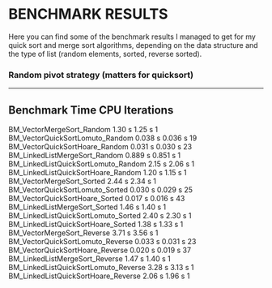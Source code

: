 # BENCHMARK RESULTS

Here you can find some of the benchmark results I managed to get for my quick sort and merge sort algorithms,
depending on the data structure and the type of list (random elements, sorted, reverse sorted).

### Random pivot strategy (matters for quicksort)

-------------------------------------------------------------------------------
Benchmark                                     Time             CPU   Iterations
-------------------------------------------------------------------------------
BM_VectorMergeSort_Random                  1.30 s          1.25 s             1
BM_VectorQuickSortLomuto_Random           0.038 s         0.036 s            19
BM_VectorQuickSortHoare_Random            0.031 s         0.030 s            23
BM_LinkedListMergeSort_Random             0.889 s         0.851 s             1
BM_LinkedListQuickSortLomuto_Random        2.15 s          2.06 s             1
BM_LinkedListQuickSortHoare_Random         1.20 s          1.15 s             1
BM_VectorMergeSort_Sorted                  2.44 s          2.34 s             1
BM_VectorQuickSortLomuto_Sorted           0.030 s         0.029 s            25
BM_VectorQuickSortHoare_Sorted            0.017 s         0.016 s            43
BM_LinkedListMergeSort_Sorted              1.46 s          1.40 s             1
BM_LinkedListQuickSortLomuto_Sorted        2.40 s          2.30 s             1
BM_LinkedListQuickSortHoare_Sorted         1.38 s          1.33 s             1
BM_VectorMergeSort_Reverse                 3.71 s          3.56 s             1
BM_VectorQuickSortLomuto_Reverse          0.033 s         0.031 s            23
BM_VectorQuickSortHoare_Reverse           0.020 s         0.019 s            37
BM_LinkedListMergeSort_Reverse             1.47 s          1.40 s             1
BM_LinkedListQuickSortLomuto_Reverse       3.28 s          3.13 s             1
BM_LinkedListQuickSortHoare_Reverse        2.06 s          1.96 s             1

